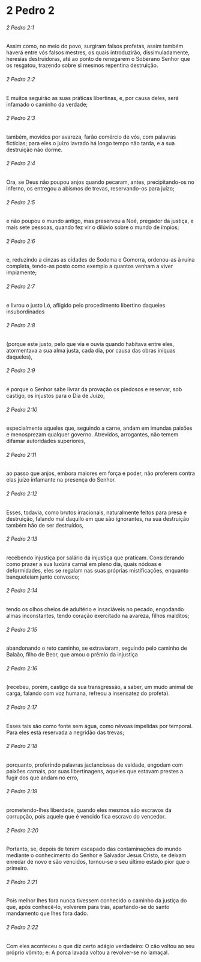 # 2 Pedro 2

###### 2 Pedro 2:1

Assim como, no meio do povo, surgiram falsos profetas, assim também haverá entre vós falsos mestres, os quais introduzirão, dissimuladamente, heresias destruidoras, até ao ponto de renegarem o Soberano Senhor que os resgatou, trazendo sobre si mesmos repentina destruição.

###### 2 Pedro 2:2

E muitos seguirão as suas práticas libertinas, e, por causa deles, será infamado o caminho da verdade;

###### 2 Pedro 2:3

também, movidos por avareza, farão comércio de vós, com palavras fictícias; para eles o juízo lavrado há longo tempo não tarda, e a sua destruição não dorme.

###### 2 Pedro 2:4

Ora, se Deus não poupou anjos quando pecaram, antes, precipitando-os no inferno, os entregou a abismos de trevas, reservando-os para juízo;

###### 2 Pedro 2:5

e não poupou o mundo antigo, mas preservou a Noé, pregador da justiça, e mais sete pessoas, quando fez vir o dilúvio sobre o mundo de ímpios;

###### 2 Pedro 2:6

e, reduzindo a cinzas as cidades de Sodoma e Gomorra, ordenou-as à ruína completa, tendo-as posto como exemplo a quantos venham a viver impiamente;

###### 2 Pedro 2:7

e livrou o justo Ló, afligido pelo procedimento libertino daqueles insubordinados

###### 2 Pedro 2:8

(porque este justo, pelo que via e ouvia quando habitava entre eles, atormentava a sua alma justa, cada dia, por causa das obras iníquas daqueles),

###### 2 Pedro 2:9

é porque o Senhor sabe livrar da provação os piedosos e reservar, sob castigo, os injustos para o Dia de Juízo,

###### 2 Pedro 2:10

especialmente aqueles que, seguindo a carne, andam em imundas paixões e menosprezam qualquer governo. Atrevidos, arrogantes, não temem difamar autoridades superiores,

###### 2 Pedro 2:11

ao passo que anjos, embora maiores em força e poder, não proferem contra elas juízo infamante na presença do Senhor.

###### 2 Pedro 2:12

Esses, todavia, como brutos irracionais, naturalmente feitos para presa e destruição, falando mal daquilo em que são ignorantes, na sua destruição também hão de ser destruídos,

###### 2 Pedro 2:13

recebendo injustiça por salário da injustiça que praticam. Considerando como prazer a sua luxúria carnal em pleno dia, quais nódoas e deformidades, eles se regalam nas suas próprias mistificações, enquanto banqueteiam junto convosco;

###### 2 Pedro 2:14

tendo os olhos cheios de adultério e insaciáveis no pecado, engodando almas inconstantes, tendo coração exercitado na avareza, filhos malditos;

###### 2 Pedro 2:15

abandonando o reto caminho, se extraviaram, seguindo pelo caminho de Balaão, filho de Beor, que amou o prêmio da injustiça

###### 2 Pedro 2:16

(recebeu, porém, castigo da sua transgressão, a saber, um mudo animal de carga, falando com voz humana, refreou a insensatez do profeta).

###### 2 Pedro 2:17

Esses tais são como fonte sem água, como névoas impelidas por temporal. Para eles está reservada a negridão das trevas;

###### 2 Pedro 2:18

porquanto, proferindo palavras jactanciosas de vaidade, engodam com paixões carnais, por suas libertinagens, aqueles que estavam prestes a fugir dos que andam no erro,

###### 2 Pedro 2:19

prometendo-lhes liberdade, quando eles mesmos são escravos da corrupção, pois aquele que é vencido fica escravo do vencedor.

###### 2 Pedro 2:20

Portanto, se, depois de terem escapado das contaminações do mundo mediante o conhecimento do Senhor e Salvador Jesus Cristo, se deixam enredar de novo e são vencidos, tornou-se o seu último estado pior que o primeiro.

###### 2 Pedro 2:21

Pois melhor lhes fora nunca tivessem conhecido o caminho da justiça do que, após conhecê-lo, volverem para trás, apartando-se do santo mandamento que lhes fora dado.

###### 2 Pedro 2:22

Com eles aconteceu o que diz certo adágio verdadeiro: O cão voltou ao seu próprio vômito; e: A porca lavada voltou a revolver-se no lamaçal.


